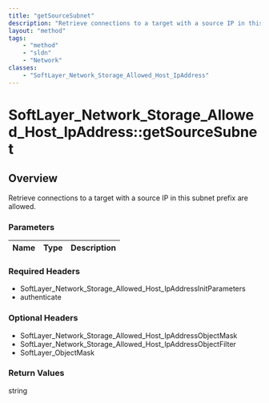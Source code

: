 ```yaml
---
title: "getSourceSubnet"
description: "Retrieve connections to a target with a source IP in this subnet prefix are allowed."
layout: "method"
tags:
    - "method"
    - "sldn"
    - "Network"
classes:
    - "SoftLayer_Network_Storage_Allowed_Host_IpAddress"
---
```

# SoftLayer_Network_Storage_Allowed_Host_IpAddress::getSourceSubnet
## Overview 
Retrieve connections to a target with a source IP in this subnet prefix are allowed.

### Parameters 
|Name | Type | Description |
| --- | --- | --- |


### Required Headers
* SoftLayer_Network_Storage_Allowed_Host_IpAddressInitParameters
* authenticate

### Optional Headers
* SoftLayer_Network_Storage_Allowed_Host_IpAddressObjectMask
* SoftLayer_Network_Storage_Allowed_Host_IpAddressObjectFilter
* SoftLayer_ObjectMask

### Return Values
string
